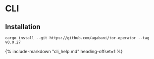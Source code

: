 # CLI

## Installation

```
cargo install --git https://github.com/agabani/tor-operator --tag v0.0.27
```

{%
   include-markdown "cli_help.md"
   heading-offset=1
%}

